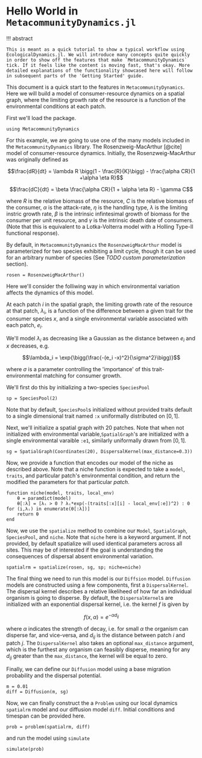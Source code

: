 # Hello World in  `MetacommunityDynamics.jl`

!!! abstract

    This is meant as a quick tutorial to show a typical workflow using EcologicalDynamics.jl. We will introduce many concepts quite quickly in order to show off the features that make `MetacommunityDynamics` tick. If it feels like the content is moving fast, that's okay. More detailed explanations of the functionality showcased here will follow in subsequent parts of the 'Getting Started' guide.

This document is a quick start to the features in `MetacommunityDynamics`. Here we will
build a model of consumer-resource dynamics on a spatial graph, where the
limiting growth rate of the resource is a function of the environmental
conditions at each patch.

First we'll load the package.

```@example 1
using MetacommunityDynamics
```

For this example, we are going to use one of the many models included in the
`MetacommunityDynamics` library. The Rosenzweig-MacArthur [@cite] model of
consumer-resource dynamics. Initially, the Rosenzweig-MacArthur was originally
defined as  

$$\frac{dR}{dt} = \lambda R \bigg(1 - \frac{R}{K}\bigg) - \frac{\alpha CR}{1
+\alpha \eta R}$$

$$\frac{dC}{dt} = \beta \frac{\alpha CR}{1 + \alpha \eta R} - \gamma   C$$

where $R$ is the relative biomass of the resource, $C$ is the relative biomass
of the consumer, $\alpha$ is the attack-rate, $\eta$ is the handling type,
$\lambda$ is the limiting instric growth rate,  $\beta$ is the intrinsic
infintesimal growth of biomass for the consumer per unit resource, and $\gamma$
is the intrinsic death date of consumers. (Note that this is equivalent to a
Lotka-Volterra model with a Holling Type-II functional response).

By default, in `MetacommunityDynamics` the `RosenzweigMacArthur` model is parameterized
for two species exhibiting a limit cycle, though it can be used for an arbitrary
number of species (See _TODO custom parameterization_ section). 

```@example 1
rosen = RosenzweigMacArthur()
```

Here we'll consider the folliwing way in which environmental variation affects
the dynamics of this model.

At each patch $i$ in the spatial graph, the limiting growth rate of the resource
at that patch, $\lambda_i$, is a function of the difference between a given
trait for the consumer species $x$, and a single environmental variable
associated with each patch, $e_i$. 

We'll model $\lambda_i$ as decreasing like a Gaussian as the distance between
$e_i$ and $x$ decreases, e.g. 

$$\lambda_i = \exp{\bigg(\frac{-(e_i -x)^2}{\sigma^2}\bigg)}$$

where $\sigma$ is a parameter controlling the 'importance' of this
trait-environmental matching for consumer growth.


We'll first do this by initializing a two-species `SpeciesPool`

```@example 1
sp = SpeciesPool(2)
```

Note that by default, `SpeciesPool`s initialized without provided traits default
to a single dimensional trait named `:x` uniformally distributed on $[0,1]$. 

Next, we'll initialize a spatial graph with 20 patches. Note that when not
initialized with environmental variable,`SpatialGraph`'s are initialized with a
single environmental varaible `:e1`, similarly uniformally drawn from $[0,1]$.

```@example 1
sg = SpatialGraph(Coordinates(20), DispersalKernel(max_distance=0.3))
```

Now, we provide a function that encodes our model of the niche as described
above. Note that a niche function is expected to take a `model`, `traits`, and
particular patch's environmental condition, and return the modified the parameters for that
particular _patch_.


```@example 1
function niche(model, traits, local_env)
    θ = paramdict(model)
    θ[:λ] = [λᵢ > 0 ? λᵢ*exp(-(traits[:x][i] - local_env[:e])^2) : 0 for (i,λᵢ) in enumerate(θ[:λ])]
    return θ
end
```

Now, we use the `spatialize` method to combine our `Model`, `SpatialGraph`,
`SpeciesPool`, and `niche`. Note that `niche` here is a keyword argument. If not
provided, by default spatialize will used identical parameters across all sites.
This may be of interested if the goal is understanding the consequences of
dispersal absent environmental variation.

```@example 1
spatialrm = spatialize(rosen, sg, sp; niche=niche)
```

The final thing we need to run this model is our `Diffsion` model.
`Diffusion` models are constructed using a few components, first a
`DispersalKernel`. The dispersal kernel describes a relative likeliheed of how
far an individual organism is going to disperse. By default,
the `DispersalKernel`s are initialized with an exponential dispersal kernel,
i.e. the kernel $f$ is given by 

$$f(x, \alpha) = e^{-\alpha d_{ij}}$$

where $\alpha$ indicates the strength of decay, i.e. for small $\alpha$ the
organism can disperse far, and vice-versa, and $d_{ij}$ is the distance between
patch $i$ and patch $j$.  The `DispersalKernel` also takes an optional
`max_distance` argument, which is the furthest any organism can feasibly
disperse, meaning for any $d_{ij}$ greater than the `max_distance`, the kernel
will be equal to zero. 


Finally, we can define our `Diffusion` model using a base migration probability and the dispersal potential.

```@example 1
m = 0.01
diff = Diffusion(m, sg)
```
Now, we can finally construct the a `Problem` using our local dynamics
`spatialrm` model and our diffusion model `diff`. Initial conditions and
timespan can be provided here.

```@example 1
prob = problem(spatialrm, diff)
```

and run the model using `simulate`

```@example 1
simulate(prob)
```
